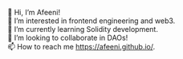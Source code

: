 👋 Hi, I’m Afeeni!  
👀 I’m interested in frontend engineering and web3.  
🌱 I’m currently learning Solidity development.  
💞️ I’m looking to collaborate in DAOs!  
📫 How to reach me https://afeeni.github.io/.  
